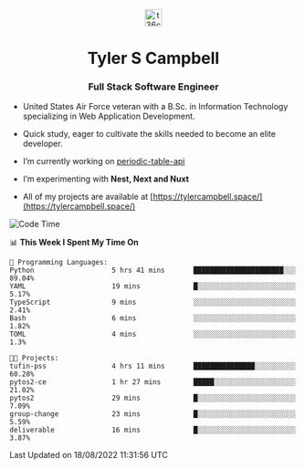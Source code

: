 <p align="center">
<a href="https://www.linkedin.com/in/t36campbell" target="blank"><img align="center" src="https://ik.imagekit.io/t36campbell/Portfolio/linkedin.png.original_m8bbGgPh6.png" alt="t36campbell" height="30" width="30" /></a>
</p>
<h1 align="center">Tyler S Campbell</h1>
<h3 align="center">Full Stack Software Engineer</h3>

* United States Air Force veteran with a B.Sc. in Information Technology specializing in Web Application Development. 

* Quick study, eager to cultivate the skills needed to become an elite developer.

* I’m currently working on [periodic-table-api](https://github.com/t36campbell/periodic-table-api)

* I’m experimenting with **Nest, Next and Nuxt**

* All of my projects are available at [https://tylercampbell.space/](https://tylercampbell.space/)

<!--START_SECTION:waka-->
![Code Time](http://img.shields.io/badge/Code%20Time-1%2C737%20hrs%2036%20mins-blue)

📊 **This Week I Spent My Time On** 

```text
💬 Programming Languages: 
Python                   5 hrs 41 mins       ██████████████████████░░░   89.04% 
YAML                     19 mins             █░░░░░░░░░░░░░░░░░░░░░░░░   5.17% 
TypeScript               9 mins              ░░░░░░░░░░░░░░░░░░░░░░░░░   2.41% 
Bash                     6 mins              ░░░░░░░░░░░░░░░░░░░░░░░░░   1.82% 
TOML                     4 mins              ░░░░░░░░░░░░░░░░░░░░░░░░░   1.3%

🐱‍💻 Projects: 
tufin-pss                4 hrs 11 mins       ███████████████░░░░░░░░░░   60.28% 
pytos2-ce                1 hr 27 mins        █████░░░░░░░░░░░░░░░░░░░░   21.02% 
pytos2                   29 mins             █░░░░░░░░░░░░░░░░░░░░░░░░   7.09% 
group-change             23 mins             █░░░░░░░░░░░░░░░░░░░░░░░░   5.59% 
deliverable              16 mins             █░░░░░░░░░░░░░░░░░░░░░░░░   3.87%

```


 Last Updated on 18/08/2022 11:31:56 UTC
<!--END_SECTION:waka-->
